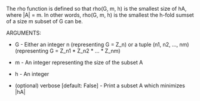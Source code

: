 The rho function is defined so that rho(G, m, h) is the smallest size of hA, where |A| = m. In other words, rho(G, m, h) is the smallest the h-fold sumset of a size m subset of G can be.

ARGUMENTS:

* G - Either an integer n (representing G = Z_n) or a tuple (n1, n2, ..., nm) (representing G = Z_n1 * Z_n2 * ... * Z_nm)

* m - An integer representing the size of the subset A

* h - An integer

* (optional) verbose [default: False] - Print a subset A which minimizes |hA|
